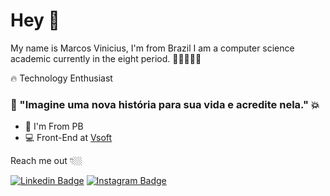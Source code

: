 
<!--
**markinascimento/markinascimento** is a ✨ _special_ ✨ repository because its `README.md` (this file) appears on your GitHub profile.

Here are some ideas to get you started:

- 🔭 I’m currently working on ...
- 🌱 I’m currently learning ...
- 👯 I’m looking to collaborate on ...
- 🤔 I’m looking for help with ...
- 💬 Ask me about ...
- 📫 How to reach me: ...
- 😄 Pronouns: ...
- ⚡ Fun fact: ...
-->

# Hey 👋 

My name is Marcos Vinicius, I'm from Brazil I am a computer science academic currently in the eight period. 👨🏻‍💻🇧🇷

🔥 Technology Enthusiast

### 🤟 "Imagine uma nova história para sua vida e acredite nela." 💥

- 📍  I'm From PB
- 💻 Front-End at [Vsoft](https://www.vsoft.com.br/)

Reach me out 👇🏼

 [![Linkedin Badge](https://img.shields.io/badge/-LinkedIn-blue?style=flat-square&logo=Linkedin&logoColor=white&link=https://www.linkedin.com/in/marcoss-vinicius/)](https://www.linkedin.com/in/marcoss-vinicius/) [![Instagram Badge](https://img.shields.io/badge/-Instagram-violet?style=flat-square&logo=Instagram&logoColor=white&link=https://www.instagram.com/markin_nascimentoo/)](https://www.instagram.com/markin_nascimentoo/) 
